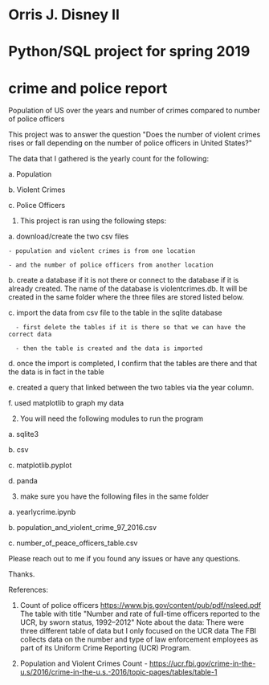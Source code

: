 # Orris J. Disney II
# Python/SQL project for spring 2019

# crime and police report

Population of US over the years and number of crimes compared to number of police officers

This project was to answer the question 
  "Does the number of violent crimes rises or fall depending on the number of police officers in United States?"

The data that I gathered is the yearly count for the following:

  a. Population
  
  b. Violent Crimes
  
  c. Police Officers
      
1. This project is ran using the following steps:

  a.  download/create the two csv files
  
    - population and violent crimes is from one location
    
    - and the number of police officers from another location
    
  b.  create a database if it is not there or connect to the database if it is already created.   The name of the database is violentcrimes.db.   It will be created in the same folder where the three files are stored listed below.
  
  c.  import the data from csv file to the table in the sqlite database
  
      - first delete the tables if it is there so that we can have the correct data
      
      - then the table is created and the data is imported
  
  d. once the import is completed, I confirm that the tables are there and that the data is in fact in the table
  
  e.  created a query that linked between the two tables via the year column.   
  
  f.  used matplotlib to graph my data
  
2. You will need the following modules to run the program

  a. sqlite3
  
  b. csv
  
  c. matplotlib.pyplot
  
  d. panda 

3.   make sure you have the following files in the same folder

  a.  yearlycrime.ipynb

  b.  population_and_violent_crime_97_2016.csv
  
  c.  number_of_peace_officers_table.csv
  
  
Please reach out to me if you found any issues or have any questions.  

Thanks.


References:

1. Count of police officers
  https://www.bjs.gov/content/pub/pdf/nsleed.pdf
  The table with title "Number and rate of full-time officers reported to the UCR, by sworn status, 1992–2012"
  Note about the data: There were three different table of data but I only focused on the UCR data
    The FBI collects data on the number and type of law enforcement employees as part of its Uniform Crime Reporting (UCR) Program.

2. Population and Violent Crimes Count - 
  https://ucr.fbi.gov/crime-in-the-u.s/2016/crime-in-the-u.s.-2016/topic-pages/tables/table-1

